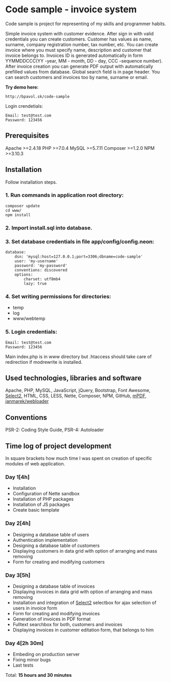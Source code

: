 # Code sample - invoice system
Code sample is project for representing of my skills and programmer habits.

Simple invoice system with customer evidence. After sign in with valid credentials you can create customers. 
Customer has values as name, surname, company registration number, tax number, etc.
You can create invoice where you must specify name, description and customer that invoice belongs to. 
Invoices ID is generated automatically in form YYMMDDCCC(YY -year, MM - month, DD - day, CCC -sequence number).
After invoice creation you can generate PDF output with automatically prefilled values from database.
Global search field is in page header. You can search customers and invoices too by name, surname or email.

**Try demo here:**
```
http://bpavol.sk/code-sample
```

Login crendetials:
```
Email: test@test.com
Password: 123456
```

## Prerequisites
Apache >=2.4.18
PHP >=7.0.4
MySQL >=5.7.11
Composer >=1.2.0
NPM >=3.10.3

## Installation
Follow installation steps.

### 1. Run commands in application root directory:
```
composer update
cd www/
npm install
```

### 2. Import install.sql into database.

### 3. Set database credentials in file app/config/config.neon:
```
database:
	dsn: 'mysql:host=127.0.0.1;port=3306;dbname=code-sample'
	user: 'my-username'
	password: 'my-password'
	conventions: discovered
	options:
		charset: utf8mb4
		lazy: true	
```

### 4. Set **writing permissions** for directories:
* temp
* log
* www/webtemp

### 5. Login credentials:
```
Email: test@test.com
Password: 123456
```

Main index.php is in www directory but .htaccess should take care of redirection if modrewrite is installed.

## Used technologies, libraries and software
Apache, PHP, MySQL, JavaScript, jQuery, Bootstrap, Font Awesome, [Select2](https://select2.github.io/), HTML, CSS, LESS, Nette, Composer, NPM, GitHub, [mPDF](https://mpdf.github.io/), [janmarek/webloader](https://github.com/janmarek/WebLoader)

## Conventions
PSR-2: Coding Style Guide, PSR-4: Autoloader

## Time log of project development
In square brackets how much time I was spent on creation of specific modules of web application.

### Day 1\[4h\] 
* Installation
* Configuration of Nette sandbox
* Installation of PHP packages
* Installation of JS packages
* Create basic template

### Day 2\[4h\] 
* Designing a database table of users
* Authentication implementation
* Designing a database table of customers
* Displaying customers in data grid with option of arranging and mass removing
* Form for creating and modifying customers

### Day 3\[5h\]
* Designing a database table of invoices
* Displaying invoices in data grid with option of arranging and mass removing
* Installation and integration of [Select2](https://select2.github.io/) selectbox for ajax selection of users in invoice form
* Form for creating and modifying invoices
* Generation of invoices in PDF format
* Fulltext searchbox for both, customers and invoices
* Displaying invoices in customer editation form, that belongs to him

### Day 4\[2h 30m\]
* Embeding on production server
* Fixing minor bugs
* Last tests

Total: **15 hours and 30 minutes**